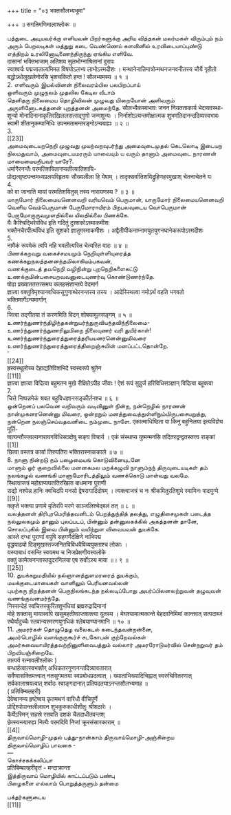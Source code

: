 +++
title = "०३ भक्तसौलभ्यभूमा"

+++
॥ सगतिमणिमालाश्लोकः ॥   

பத்துடை அடியவர்க்கு எளியவன் பிறர்களுக்கு அரிய வித்தகன் மலர்மகள் விரும்பும் நம் அரும் பெறலடிகள் மத்துறு கடை வெண்ணெய் களவினில் உரவிடையாப்புண்டு எத்திறம் உரலினோடிணைந்திருந்து ஏங்கிய எளிவே.   
दासानां भक्तिभाजाम् अतिशय सुलभोग्नाश्रितानां दुरापः   
स्वाश्वर्यः पद्मजातात्यभिमत विषयोऽलभ्य लाभोऽस्मदीशः । मन्थानेनातिमात्रोन्मथनजनवनीतस्य चौर्ये गृहीतो   
बद्धोऽथोलूखलेनोरसि भृशचकितो हन्त ! सौलभ्यमस्य ॥ १ ॥   
2. எளிவரும் இயல்வினன் நிலைவரம்பில பலபிறப்பாய்   
ஒளிவரும் முழுநலம் முதலில கேடில வீடாம்   
தெளிதரு நிலைமைய தொழிவிலன் முழுவது மிறையோன் அளிவரும் அருளினோடகத்தனன் புறத்தனன் அமைந்தே. सौलभ्यैकस्वभावः जनन नियतताकार्य भेदव्यवस्था-   
शून्यो मोनादिनानाकृतिरखिललसत्सद्गुणो जन्मशून्यः । निर्नाशोऽत्यन्तमोक्षात्मक शुभमतिदानन्ददिव्यस्वभावः   
स्वामी शीतानुकम्पानिधिः उपनमतामन्तरङ्गोऽन्यबाह्यः ॥ २ ॥   
3.   
[[23]]  
அமைவுடையறநெறி முழுவது முயற்வறவுபர்ந்து அமைவுடைமுதல் கெடலொடி இடையற நிலமதுவாம், அமைவுடையமரரும் யாவையும் ய வரும் தானாம் அமைவுடை நாரணன் மாயையையறிபவர் யாரே?.   
धर्मागैरनन्तैः परमतिशयितानप्यतीत्यातिशायि-   
प्रोद्यत्सृष्ट्यन्तमध्यप्रलयविहृतयः सौख्यलीला हि येषाम् । तादृक्सर्वातिशयिद्रुहिणहरमुखाश् चेतनाचेतने यः   
4.   
को वा जानाति मायां परमतिशयितुस् तस्य नारायणस्य ? ॥ ३ ॥   
யாருமோர் நிலைமையனெனவறி வரியவெம் பெருமான், யாருமோர் நிலைமையனெனவறி வெளிய வெம்பெருமான் பேருமோராயிரம் பிறபலவுடைய வொபெருமான் பேருமோருருவமுளதில்லை யிலதில்லை பிணக்கே.   
यैः कैश्चिद्भिरेवंविध इति गदितुं दुश्शकोऽस्माकमीशः   
भक्तैनचैरपीत्थंविध इति सुशको ज्ञातुमस्माकमीशः । अद्वैतीयीकनाम्नामयुतयुगनघानेकरूपोऽस्मदीशः   
5.   
नामैकं रूपमेकं त्वपि नहि भवतीत्यस्ति चेत्यस्ति वादः ॥ ४ ॥   
பிணக்கறவறு வகைச்சமயமும் நெறியுள்ளியுரைத்த கணக்கறுநலத்தனனந்தமிலாகியம்பகவன்,   
வணக்குடைத் தவநெறி வழிநின்று புறநெறிகளைகட்டு உணக்குமின்பசையறவவனுடையுணர்வு கொண்டுணர்ந்தே.   
षोढा प्रख्याततत्तत्समय कलहसंशान्तये वेदमार्ग   
ज्ञात्वा वक्तुविमृश्यानवधिकसुगुणाब्धेरनन्तस्य तस्य । आदेस्स्थित्वा नमोऽर्थं वहति भगवतो भक्तिमार्गेऽन्यमार्गान्   
6.   
जित्वा तद्गीतया तं करणमिति विदन् शोषयामूलसङ्गम् ॥ ५ ॥   
உணர்ந்துணர்ந்திழிந்தகன்றுயர்ந்துருவியந்தவிந்நிலைமை-   
உணர்ந்துணர்ந்துணரிலுமிறை நிலையுணர் வரி துயிர்காள்!   
உணர்ந்துணர்ந்துரைத்துரைத்தரியயனரனென்னுமிவரை உணர்ந்துணர்ந்துரைத்துரைத்திறைஞ்சுமின் மனப்பட்டதொன்றே.   
'   
[[24]]  
ह्रस्वस्थूलोच्च देहाद्यतिविशभिदे स्वस्वरूपे श्रुतेन   
[[11]]  
ज्ञात्वा ज्ञात्वा विदित्वा बहुमतन मुखे रीक्षितेऽपीह जीवाः ! ऐशं रूपं सुदुर्ज हरिविधिसञ्ज्ञान् विदित्वा बहूक्त्वा   
7.   
चित्ते निष्पन्नमेकं श्रवत बहुविधज्ञानसङ्कीर्तनश्च ॥ ६ ॥   
ஒன்றெனப் பலவென வறிவரும் வடிவினுள் நின்ற, நன்றெழில் நாரணன் நான்முகனரனென்னு மிவரை, ஒன்றநும் மனத்துவைத்துள்ளிநும்மிருபசையறுத்து, நன்றென நலஞ்செய்வதவனிடை நம்முடை நாளே. एकात्माधिष्ठिता वा किनु बहुनिलया इत्यविज्ञेय मूर्ति-   
ष्वत्यन्तौज्ज्वल्यनारायगविधिसञ्ज्ञेषु सङ्घ विचार्य । एकं संस्थाप्य युष्मन्मनसि तदितरद्वन्द्वतस्तत्त्व राङ्कां   
[[1]]  
छित्वा वस्तत्र कार्या तिरुपतिरा भक्तिरास्नाककाले ॥ ७ ॥   
8. நாளு நின்றடு நம் பழைமையங் கொடுவினையுடனே   
மாளும் ஓர் குறைவில்லை மனனகமல மறக்கழுவி நாளும்நந் திருவுடையடிகள் தம் நலங்கழல் வணங்கி மாளுமோரிடத்திலும் வணக்கொடு மாள்வது வலமே.   
स्थित्वाजत्रं महोग्राप्यघततिरखिला बाधमाना पुराणी   
सद्यो नश्येन्न हानिः क्वचिदपि मनसो द्वेषरागादिदोषम् । त्यक्त्वाजत्रं च नः श्रीकमितुरतिशुभे स्वामिनः पादयुग्मे   
[[9]]  
क्लृप्ते भक्त्या प्रणामे मृतिरपि मरणे साञ्जलिश्चेद्बलं तत् ॥ ८ ॥   
வலத்தனன் திரிபுரமெரித்தவனிடம் பெறத்துந்தித் தலத்து, எழுதிசைமுகன் படைத்த நல்லுலகமும் தானும் புலப்படப், பின்னும் தன்னுலகக்கில் அகத்தனன் தானே, சொலப்புகில் இவை பின்னும் வயிற்றுள விவையவன் துயக்கே.   
आस्ते दग्धा पुराणां वपुषि सहगणैर्दक्षिणे नाभिपद्म   
वृद्धयाढ्यो दिङ्मुखस्तज्जनितविविधवैविव्ययुक्ताश्च लोकाः ।   
यस्याबाधं वसन्ति स्वयमथ च निजप्रेक्षणीयस्वलोके   
वक्तुं कामेत्वनन्तास्तदुदरनिलया एष सर्वोऽस्य माया ॥। ९ ॥   
[[25]]  
10. துயக்கறுமதியில் நல்ஞானத்துளமரரைத் துயக்கும்,   
மயக்குடைமாயைகள் வானிலும் பெரியனவல்லன்   
புயற்கரு நிறத்தனன் பெருநிலங்கடந்த நல்லடிப்போது அயர்ப்பிலனலற்றுவன் தழுவுவன் வணங்குவனமர்ந்தே.   
निस्सन्देहं स्वचित्तस्फुरितशुभधियां ब्रह्मरुद्रादिमानां   
मोहे शक्तासु मायास्वपि खसुमहतीष्वाप्तशक्त्या युतस्य । मेघश्यामात्मकान्ते बेहदवनिमिमां कान्तवत् सत्पदाब्जं   
स्थैर्यादुच्चैः स्तवान्यस्मरणयुगधिकं श्लेबयाण्यानमानि ॥ १० ॥   
11. அமரர்கள் தொழுதெழ வலைகடல் கடைந்தவன்றன்னை,   
அமர்பொழில் வளங்குருகூர்ச் சடகோபன் குற்றேவல்கள் அமர்சுவையாயிரத்தவற்றினுளிவைபத்தும் வல்லார் அமரரோடுயர்வில் சென்றறுவர் தம் பிறவியஞ்சிறையே.   
तात्पर्य रत्नावलीश्लोकः )   
बन्धार्हत्वात्स्वभक्तैर् अधिकतरगुणानन्तदित्र्यावतारात्   
सर्वेष्वासक्तिमत्त्वात् नतसुगमतया स्वप्रबोधप्रदत्वात् । ख्याताभिख्यादिचिह्नात् स्वरुचिवितरणात् सर्वकालाश्रयत्वात् शर्वादः स्वाङ्गदानात् प्रतिपदतयाऽनन्तसौलभ्यमाह ॥   
( प्रतिबिम्बलहरी)   
देवेष्वानम्य हृष्टेष्वय कृतमथनं वारिधौ वीचिपूर्णे   
प्रोद्दिश्योपान्तलीलावन शुभकुरुकाधीशीतुः श्रीशठारेः ।   
कैर्येऽस्मिन् सहस्रे रसवति दशकं चैतदाधीतवन्तश्   
छेत्स्यन्त्यारुह्य नित्यैः परमदिवि निजां क्रूरसंसारकाराम् ॥   
[[4]]  
திருவாய்மொழி-முதல் பத்து-நான்காம் திருவாய்மொழி-அஞ்சிறைய   
திருவாய்மொழிப் பாவகை -   
—   
கொச்சகக்கலிப்பா   
प्रतिबिम्बलहरीवृत्तं - मन्दाक्रान्ता   
இத்திருவாய் மொழியில் காட்டப்படும் பண்பு   
பிழைகளை எல்லாம் பொறுத்தருளும் தன்மை   

பக்தர்களுடைய   
[[11]]  
